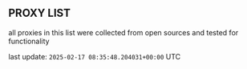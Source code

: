 ## PROXY LIST

all proxies in this list were collected from open sources and tested for functionality

last update: `2025-02-17 08:35:48.204031+00:00` UTC